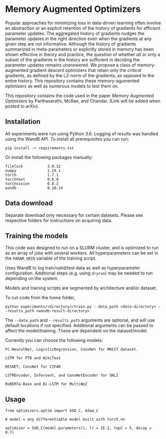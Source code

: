 # Memory Augmented Optimizers

Popular approaches for minimizing loss in data-driven learning often involve an abstraction or an explicit retention of the history of gradients for efficient parameter updates. 
The aggregated history of gradients nudges the parameter updates in the right direction even when the gradients at any given step are not informative. 
Although the history of gradients summarized in meta-parameters or explicitly stored in memory has been shown effective in theory and practice, the question of whether *all* or only a subset of the gradients in the history are sufficient in deciding the parameter updates remains unanswered. 
We propose a class of memory-augmented gradient descent optimizers that retain only the *critical* gradients, as defined by the L2-norm of the gradients, as opposed to the entire history. 
This repository contains these memory-agumented optimizers as well as numerous models to test them on.

This repository contains the code used in the paper *Memory Augmented Optimizers* by Parthasarathi, McRae, and Chandar. (Link will be added when posted to arXiv).

## Installation 

All experiments were run using Python 3.6. Logging of results was handled using the WandB API. To install all prerequisites you can run:

```
pip install -r requirements.txt
```

Or install the following packages manually:
```
filelock           3.0.12
numpy              1.19.1
torch              1.7.1
torchtext          0.6.0
torchvision        0.8.2
wandb              0.10.14
```

## Data download

Separate download only necessary for certain datasets. Please see respective folders for instructions on acquiring data.

## Training the models

This code was designed to run on a SLURM cluster, and is optimized to run as an array of jobs with several workers. All hyperparameters can be set in the `PARAM_GRID` variable of the training script.

Uses WandB to log train/valid/test data as well as hyperparameter configuration. Additional steps (e.g. using `dryrun`) may be needed to run depending on the system.

Models and training scripts are segmented by architecture and/or dataset.

To run code from the home folder,
```
python experiments/<directory>/train.py --data_path <data-directory> --results_path <wandb-result-directory>
```

The `--data_path` and `--results_path` arguments are optional, and will use default locations if not specified. Additional arguments can be passed to affect the model/training. These are dependent on the dataset/model.

Currently you can choose the following models:

```
FC-NeuralNet, LogisticRegression, ConvNet for MNIST dataset.

LSTM for PTB and WikiText

RESNET, ConvNet for CIFAR

LSTMEncoder, Infersent, and ConvNetEncoder for SNLI

RoBERTa-Base and Bi-LSTM for MultiWoZ
```

## Usage

```
from optimizers.optim import SGD_C, Adam_C

# model = any differentiable model built with torch.nn

optimizer = SGD_C(model.parameters(), lr = 1E-2, topC = 5, decay = 0.7)
```
